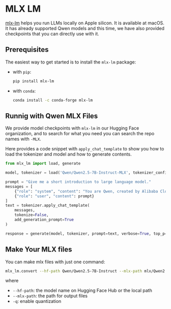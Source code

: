 # MLX LM

[mlx-lm](https://github.com/ml-explore/mlx-examples/tree/main/llms) helps you run LLMs locally on Apple silicon.
It is available at macOS.
It has already supported Qwen models and this time, we have also provided checkpoints that you can directly use with it.

## Prerequisites

The easiest way to get started is to install the `mlx-lm` package:

- with `pip`:

  ```bash
  pip install mlx-lm
  ```

- with `conda`:

  ```bash
  conda install -c conda-forge mlx-lm
  ```

## Runnig with Qwen MLX Files

We provide model checkpoints with `mlx-lm` in our Hugging Face organization, and to search for what you need you can search the repo names with `-MLX`.

Here provides a code snippet with `apply_chat_template` to show you how to load the tokenizer and model and how to generate contents.

```python
from mlx_lm import load, generate

model, tokenizer = load('Qwen/Qwen2.5-7B-Instruct-MLX', tokenizer_config={"eos_token": "<|im_end|>"})

prompt = "Give me a short introduction to large language model."
messages = [
    {"role": "system", "content": "You are Qwen, created by Alibaba Cloud. You are a helpful assistant."},
    {"role": "user", "content": prompt}
]
text = tokenizer.apply_chat_template(
    messages,
    tokenize=False,
    add_generation_prompt=True
)

response = generate(model, tokenizer, prompt=text, verbose=True, top_p=0.8, temp=0.7, repetition_penalty=1.05, max_tokens=512)
```

## Make Your MLX files

You can make mlx files with just one command:

```bash
mlx_lm.convert --hf-path Qwen/Qwen2.5-7B-Instruct --mlx-path mlx/Qwen2.5-7B-Instruct/ -q
```

where

- `--hf-path`: the model name on Hugging Face Hub or the local path
- `--mlx-path`: the path for output files
- `-q`: enable quantization
